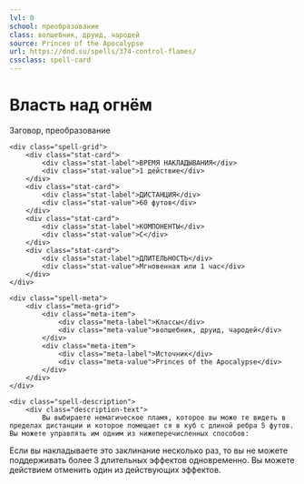 ```yaml
---
lvl: 0
school: преобразование
class: волшебник, друид, чародей
source: Princes of the Apocalypse
url: https://dnd.su/spells/374-control-flames/
cssclass: spell-card
---
```


<div class="spell-container">
    <div class="spell-header">
        <h1 class="spell-name">Власть над огнём</h1>
        <div class="spell-level">Заговор, преобразование</div>
    </div>
    
    <div class="spell-grid">
        <div class="stat-card">
            <div class="stat-label">ВРЕМЯ НАКЛАДЫВАНИЯ</div>
            <div class="stat-value">1 действие</div>
        </div>
        <div class="stat-card">
            <div class="stat-label">ДИСТАНЦИЯ</div>
            <div class="stat-value">60 футов</div>
        </div>
        <div class="stat-card">
            <div class="stat-label">КОМПОНЕНТЫ</div>
            <div class="stat-value">С</div>
        </div>
        <div class="stat-card">
            <div class="stat-label">ДЛИТЕЛЬНОСТЬ</div>
            <div class="stat-value">Мгновенная или 1 час</div>
        </div>
    </div>
    
    <div class="spell-meta">
        <div class="meta-grid">
            <div class="meta-item">
                <div class="meta-label">Классы</div>
                <div class="meta-value">волшебник, друид, чародей</div>
            </div>
            <div class="meta-item">
                <div class="meta-label">Источник</div>
                <div class="meta-value">Princes of the Apocalypse</div>
            </div>
        </div>
    </div>
    
    <div class="spell-description">
        <div class="description-text">
            Вы выбираете немагическое пламя, которое вы може те видеть в пределах дистанции и которое помещает ся в куб с длиной ребра 5 футов. Вы можете управлять им одним из нижеперечисленных способов:
Если вы накладываете это заклинание несколько раз, то вы не можете поддерживать более 3 длительных эффектов одновременно. Вы можете действием отменить один из действующих эффектов.
        </div>
    </div>
</div>